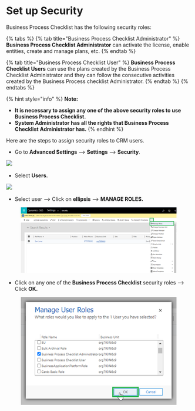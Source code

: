 # Set up Security

Business Process Checklist has the following security roles:

{% tabs %}
{% tab title="Business Process Checklist Administrator" %}
**Business Process Checklist Administrator** can activate the license, enable entities, create and manage plans, etc.
{% endtab %}

{% tab title="Business Process Checklist User" %}
**Business Process Checklist Users** can use the plans created by the Business Process Checklist Administrator and they can follow the consecutive activities created by the Business Process checklist Administrator.
{% endtab %}
{% endtabs %}

{% hint style="info" %}
**Note:**&#x20;

* **It is necessary to assign any one of the above security roles to use Business Process Checklist.**
* **System Administrator has all the rights that Business Process Checklist** **Administrator has.**
{% endhint %}

Here are the steps to assign security roles to CRM users.

* Go to **Advanced Settings** --> **Settings** --> **Security**.

![](<../../.gitbook/assets/Set up Security\_1.png>)

* Select **Users.**

![](<../../.gitbook/assets/Set up Security\_2.png>)

* Select user --> Click on **ellipsis** --> **MANAGE ROLES.**

<figure><img src="../../.gitbook/assets/set up security 1.png" alt=""><figcaption></figcaption></figure>

* Click on any one of the **Business Process Checklist** security roles --> Click **OK.**

<figure><img src="../../.gitbook/assets/set up security 2.png" alt=""><figcaption></figcaption></figure>
